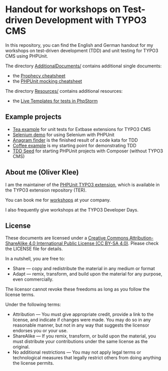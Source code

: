 # Handout for workshops on Test-driven Development with TYPO3 CMS

In this repository, you can find the English and German handout for my
workshops on test-driven development (TDD) and unit testing for TYPO3 CMS
using PHPUnit.

The directory [AdditionalDocuments/](AdditionalDocuments/) contains additional
single documents:

* the [Prophecy cheatsheet](AdditionalDocuments/prophecy-cheatsheet.pdf)
* the [PHPUnit mocking cheatsheet](AdditionalDocuments/mocking-cheatsheet.pdf)

The directory [Resources/](Resources/) contains additional resources:

* the [Live Templates for tests in PhpStorm](Resources/PhpStorm/LiveTemplates.zip)

## Example projects

* [Tea example](https://github.com/TYPO3-Documentation/tea)
  for unit tests for Extbase extensions for TYPO3 CMS
* [Selenium demo](https://github.com/oliverklee/selenium-demo)
  for using Selenium with PHPUnit
* [Anagram finder](https://github.com/oliverklee/anagram-finder)
  is the finished result of a code kata for TDD
* [Coffee example](https://github.com/oliverklee/coffee)
  is my starting point for demonstrating TDD
* [TDD Seed](https://github.com/oliverklee/tdd-seed)
  for starting PHPUnit projects with Composer (without TYPO3 CMS)

## About me (Oliver Klee)

I am the maintainer of the
[PHPUnit TYPO3 extension](http://typo3.org/extensions/repository/view/phpunit),
which is available in the TYPO3 extension repository (TER).

You can book me for
[workshops](https://www.oliverklee.de/workshops/workshops.html)
at your company.

I also frequently give workshops at the TYPO3 Developer Days.

## License

These documents are licensed under a
[Creative Commons Attribution-ShareAlike 4.0 International Public License (CC BY-SA 4.0)](http://creativecommons.org/licenses/by-sa/4.0/).
Please check the LICENSE file for details.

In a nutshell, you are free to:

* Share — copy and redistribute the material in any medium or format
* Adapt — remix, transform, and build upon the material for any purpose,
  even commercially.

The licensor cannot revoke these freedoms as long as you follow the license terms.

Under the following terms:

* Attribution — You must give appropriate credit, provide a link to the
  license, and indicate if changes were made. You may do so in any reasonable
  manner, but not in any way that suggests the licensor endorses you or your
  use.
* ShareAlike — If you remix, transform, or build upon the material, you must
  distribute your contributions under the same license as the original.
* No additional restrictions — You may not apply legal terms or technological
  measures that legally restrict others from doing anything the license permits.
